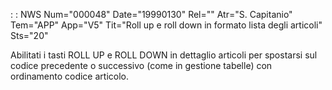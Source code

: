  :  : NWS Num="000048" Date="19990130" Rel="" Atr="S. Capitanio" Tem="APP" App="V5" Tit="Roll up e roll down in formato lista degli articoli" Sts="20"

Abilitati i tasti ROLL UP e ROLL DOWN in dettaglio articoli per spostarsi sul codice precedente o successivo (come in gestione tabelle) con ordinamento codice articolo.

